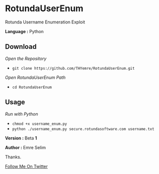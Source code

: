 # RotundaUserEnum

<p>Rotunda Username Enumeration Exploit</p>
<p><strong>Language :</strong> Python</p>
<h2>Download</h2>
<p><em>Open the Repository</em></p>
<ul>
<li><code>git clone https://github.com/THYemre/RotundaUserEnum.git</code></li>
</ul>
<p><em>Open RotundaUserEnum Path</em></p>
<ul>
<li><code>cd RotundaUserEnum</code></li>
</ul>
<h2>Usage</h2>
<p><em>Run with Python</em></p>
<ul>
<li><code>chmod +x username_enum.py</code></li>
<li><code>python ./username_enum.py secure.rotundasoftware.com username.txt</code></li>
</ul>
<p><strong>Version :</strong>  Beta <strong>1</strong></p>
<p><strong>Author  :</strong> Emre Selim</p>
<p>Thanks.</p>
<a href="https://twitter.com/emre_selim8/">Follow Me On Twitter</a>
